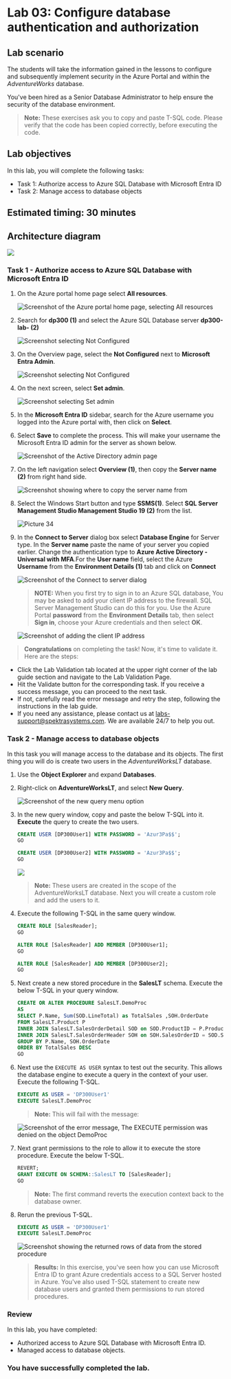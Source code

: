 # Lab 03: Configure database authentication and authorization

## Lab scenario
The students will take the information gained in the lessons to configure and subsequently implement security in the Azure Portal and within the *AdventureWorks* database.

You've been hired as a Senior Database Administrator to help ensure the security of the database environment.

>**Note:** These exercises ask you to copy and paste T-SQL code. Please verify that the code has been copied correctly, before executing the code.

## Lab objectives

In this lab, you will complete the following tasks:

- Task 1: Authorize access to Azure SQL Database with Microsoft Entra ID
- Task 2: Manage access to database objects

## Estimated timing: 30 minutes

## Architecture diagram

![](../images/preview(03).png)

### Task 1 - Authorize access to Azure SQL Database with Microsoft Entra ID
 
1. On the Azure portal home page select **All resources**.

   ![Screenshot of the Azure portal home page, selecting All resources](../images/dp300-lab3-img2_update.png)

1. Search for **dp300 (1)** and select the Azure SQL Database server **dp300-lab-<inject key="DeploymentID" enableCopy="false" /> (2)**

   ![Screenshot selecting Not Configured](../images/dp300-lab3-img3_update.png)

1. On the Overview page, select the **Not Configured** next to **Microsoft Entra Admin**.

   ![Screenshot selecting Not Configured](../images/DP-300-MED-1.png)

1. On the next screen, select **Set admin**.

   ![Screenshot selecting Set admin](../images/DP-300-MED-2.png)

1. In the **Microsoft Entra ID** sidebar, search for the Azure username you logged into the Azure portal with, then click on **Select**.

1. Select **Save** to complete the process. This will make your username the Microsoft Entra ID admin for the server as shown below.

   ![Screenshot of the Active Directory admin page](../images/DP-300-MED-3.png)

1. On the left navigation select **Overview (1)**, then copy the **Server name (2)** from right hand side.

   ![Screenshot showing where to copy the server name from](../images/DP-300-MED-4.png)

1. Select the Windows Start button and type **SSMS(1)**. Select **SQL Server Management Studio Management Studio 19 (2)** from the list.  

   ![Picture 34](../images/ssms-updated-19-lab03.png)

1. In the **Connect to Server** dialog box select **Database Engine** for Server type. In the **Server name** paste the name of your server you copied earlier. Change the authentication type to **Azure Active Directory - Universal with MFA**.For the **User name** field, select the Azure **Username** from the **Environment Details (1)** tab and click on **Connect**

   ![Screenshot of the Connect to server dialog](../images/dp300-lab3-img9.png)

    >**NOTE:** When you first try to sign in to an Azure SQL database, You may be asked to add your client IP address to the firewall. SQL Server Management Studio can do this for you. Use the Azure Portal **password** from the **Environment Details** tab, then select **Sign in**, choose your Azure credentials and then select **OK**.
   
   ![Screenshot of adding the client IP address](../images/lab3_sql_pass.png)
   
> **Congratulations** on completing the task! Now, it's time to validate it. Here are the steps:
- Click the Lab Validation tab located at the upper right corner of the lab guide section and navigate to the Lab Validation Page.
- Hit the Validate button for the corresponding task. If you receive a success message, you can proceed to the next task. 
- If not, carefully read the error message and retry the step, following the instructions in the lab guide.
- If you need any assistance, please contact us at labs-support@spektrasystems.com. We are available 24/7 to help you out.

### Task 2 - Manage access to database objects

In this task you will manage access to the database and its objects. The first thing you will do is create two users in the *AdventureWorksLT* database.

1. Use the **Object Explorer** and expand **Databases**.

1. Right-click on **AdventureWorksLT**, and select **New Query**.

   ![Screenshot of the new query menu option](../images/dp300-lab3-img11.png)

1. In the new query window, copy and paste the below T-SQL into it. **Execute** the query to create the two users.

    ```sql
    CREATE USER [DP300User1] WITH PASSWORD = 'Azur3Pa$$';
    GO

    CREATE USER [DP300User2] WITH PASSWORD = 'Azur3Pa$$';
    GO
    ```
    
    ![](../images/dp300-lab3-img12.png)
    
    >**Note:** These users are created in the scope of the AdventureWorksLT database. Next you will create a custom role and add the users to it.

1. Execute the following T-SQL in the same query window.

    ```sql
    CREATE ROLE [SalesReader];
    GO

    ALTER ROLE [SalesReader] ADD MEMBER [DP300User1];
    GO

    ALTER ROLE [SalesReader] ADD MEMBER [DP300User2];
    GO
    ```


1. Next create a new stored procedure in the **SalesLT** schema. Execute the below T-SQL in your query window.

    ```sql
    CREATE OR ALTER PROCEDURE SalesLT.DemoProc
    AS
    SELECT P.Name, Sum(SOD.LineTotal) as TotalSales ,SOH.OrderDate
    FROM SalesLT.Product P
    INNER JOIN SalesLT.SalesOrderDetail SOD on SOD.ProductID = P.ProductID
    INNER JOIN SalesLT.SalesOrderHeader SOH on SOH.SalesOrderID = SOD.SalesOrderID
    GROUP BY P.Name, SOH.OrderDate
    ORDER BY TotalSales DESC
    GO
    ```

1. Next use the `EXECUTE AS USER` syntax to test out the security. This allows the database engine to execute a query in the context of your user. Execute the following T-SQL.

    ```sql
    EXECUTE AS USER = 'DP300User1'
    EXECUTE SalesLT.DemoProc
    ```

    >**Note:** This will fail with the message:

    ![Screenshot of the error message, The EXECUTE permission was denied on the object DemoProc](../images/dp300-lab3-img13.png)

1. Next grant permissions to the role to allow it to execute the store procedure. Execute the below T-SQL.

    ```sql
    REVERT;
    GRANT EXECUTE ON SCHEMA::SalesLT TO [SalesReader];
    GO
    ```

    >**Note:** The first command reverts the execution context back to the database owner.

1. Rerun the previous T-SQL.

    ```sql
    EXECUTE AS USER = 'DP300User1'
    EXECUTE SalesLT.DemoProc
    ```

   ![Screenshot showing the returned rows of data from the stored procedure](../images/dp300-lab3-img14_new.png)

   >**Results:** In this exercise, you've seen how you can use Microsoft Entra ID to grant Azure credentials  access to a SQL Server hosted in Azure. You've also used T-SQL statement to create new database users and granted them permissions to run stored procedures.

### Review

In this lab, you have completed:

- Authorized access to Azure SQL Database with Microsoft Entra ID.
- Managed access to database objects.

### You have successfully completed the lab.

